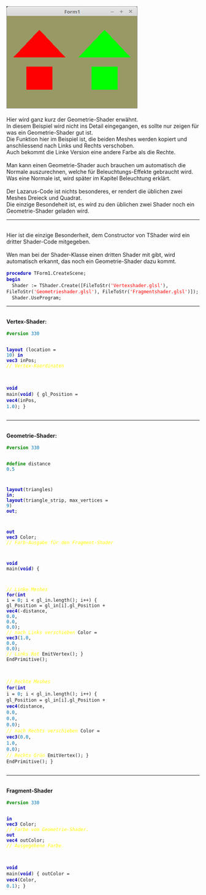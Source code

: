 <html>
<img src="image.png" alt="Selfhtml"><br><br>
Hier wird ganz kurz der Geometrie-Shader erwähnt.<br>
In diesem Beispiel wird nicht ins Detail eingegangen, es sollte nur zeigen für was ein Geometrie-Shader gut ist.<br>
Die Funktion hier im Beispiel ist, die beiden Meshes werden kopiert und anschliessend nach Links und Rechts verschoben.<br>
Auch bekommt die Linke Version eine andere Farbe als die Rechte.<br>
<br>
Man kann einen Geometrie-Shader auch brauchen um automatisch die Normale auszurechnen, welche für Beleuchtungs-Effekte gebraucht wird.<br>
Was eine Normale ist, wird später im Kapitel Beleuchtung erklärt.<br>
<br>
Der Lazarus-Code ist nichts besonderes, er rendert die üblichen zwei Meshes Dreieck und Quadrat.<br>
Die einzige Besondeheit ist, es wird zu den üblichen zwei Shader noch ein Geometrie-Shader geladen wird.<br>
<hr><br>
Hier ist die einzige Besonderheit, dem Constructor von TShader wird ein dritter Shader-Code mitgegeben.<br>
<br>
Wen man bei der Shader-Klasse einen dritten Shader mit gibt, wird automatisch erkannt, das noch ein Geometrie-Shader dazu kommt.<br>
<pre><code><b><font color="0000BB">procedure</font></b> TForm1.CreateScene;
<b><font color="0000BB">begin</font></b>
  Shader := TShader.Create([FileToStr(<font color="#FF0000">'Vertexshader.glsl'</font>), FileToStr(<font color="#FF0000">'Geometrieshader.glsl'</font>), FileToStr(<font color="#FF0000">'Fragmentshader.glsl'</font>)]);
  Shader.UseProgram;</code></pre>
<hr><br>
<b>Vertex-Shader:</b><br>
<pre><code><b><font color="#008800">#version</font></b> <font color="#0077BB">330</font>

<b><font color="0000BB">layout</font></b> (location = <font color="#0077BB">10</font>) <b><font color="0000BB">in</font></b> <b><font color="0000BB">vec3</font></b> inPos; <i><font color="#FFFF00">// Vertex-Koordinaten</font></i>
 
<b><font color="0000BB">void</font></b> main(<b><font color="0000BB">void</font></b>)
{
  gl_Position = <b><font color="0000BB">vec4</font></b>(inPos, <font color="#0077BB">1</font>.<font color="#0077BB">0</font>);
}
</code></pre>
<hr><br>
<b>Geometrie-Shader:</b><br>
<pre><code><b><font color="#008800">#version</font></b> <font color="#0077BB">330</font>

<b><font color="#008800">#define</font></b> distance <font color="#0077BB">0</font>.<font color="#0077BB">5</font>

<b><font color="0000BB">layout</font></b>(triangles) <b><font color="0000BB">in</font></b>;
<b><font color="0000BB">layout</font></b>(triangle_strip, max_vertices = <font color="#0077BB">9</font>) <b><font color="0000BB">out</font></b>;

<b><font color="0000BB">out</font></b> <b><font color="0000BB">vec3</font></b> Color; <i><font color="#FFFF00">// Farb-Ausgabe für den Fragment-Shader </font></i>

<b><font color="0000BB">void</font></b> main(<b><font color="0000BB">void</font></b>)
{

<i><font color="#FFFF00">// Linke Meshes</font></i>
   <b><font color="0000BB">for</font></b>(<b><font color="0000BB">int</font></b> i = <font color="#0077BB">0</font>; i < gl_in.length(); i++)
   {
      gl_Position = gl_in[i].gl_Position + <b><font color="0000BB">vec4</font></b>(-distance, <font color="#0077BB">0</font>.<font color="#0077BB">0</font>, <font color="#0077BB">0</font>.<font color="#0077BB">0</font>, <font color="#0077BB">0</font>.<font color="#0077BB">0</font>); <i><font color="#FFFF00">// nach Links verschieben</font></i>
      Color = <b><font color="0000BB">vec3</font></b>(<font color="#0077BB">1</font>.<font color="#0077BB">0</font>, <font color="#0077BB">0</font>.<font color="#0077BB">0</font>, <font color="#0077BB">0</font>.<font color="#0077BB">0</font>);                                         <i><font color="#FFFF00">// Links Rot</font></i>
      EmitVertex();
   }
   EndPrimitive();


<i><font color="#FFFF00">// Rechte Meshes</font></i>
   <b><font color="0000BB">for</font></b>(<b><font color="0000BB">int</font></b> i = <font color="#0077BB">0</font>; i < gl_in.length(); i++)
   {
      gl_Position = gl_in[i].gl_Position + <b><font color="0000BB">vec4</font></b>(distance, <font color="#0077BB">0</font>.<font color="#0077BB">0</font>, <font color="#0077BB">0</font>.<font color="#0077BB">0</font>, <font color="#0077BB">0</font>.<font color="#0077BB">0</font>);  <i><font color="#FFFF00">// nach Rechts verschieben</font></i>
      Color = <b><font color="0000BB">vec3</font></b>(<font color="#0077BB">0</font>.<font color="#0077BB">0</font>, <font color="#0077BB">1</font>.<font color="#0077BB">0</font>, <font color="#0077BB">0</font>.<font color="#0077BB">0</font>);                                         <i><font color="#FFFF00">// Rechts Grün</font></i>
      EmitVertex();
   }
   EndPrimitive();
}
</code></pre>
<hr><br>
<b>Fragment-Shader</b><br>
<pre><code><b><font color="#008800">#version</font></b> <font color="#0077BB">330</font>

<b><font color="0000BB">in</font></b> <b><font color="0000BB">vec3</font></b> Color;      <i><font color="#FFFF00">// Farbe vom Geometrie-Shader.</font></i>
<b><font color="0000BB">out</font></b> <b><font color="0000BB">vec4</font></b> outColor;  <i><font color="#FFFF00">// Ausgegebene Farbe.</font></i>

<b><font color="0000BB">void</font></b> main(<b><font color="0000BB">void</font></b>)
{
  outColor = <b><font color="0000BB">vec4</font></b>(Color, <font color="#0077BB">0</font>.<font color="#0077BB">1</font>);
}
</code></pre>

</html>
